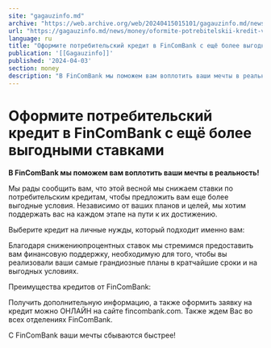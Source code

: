 ```yaml
---
site: "gagauzinfo.md"
archive: "https://web.archive.org/web/20240415015101/gagauzinfo.md/news/money/oformite-potrebitelskii-kredit-v-fincombank-s-eschyo-bolee-vigodnimi-stavkami"
url: "https://gagauzinfo.md/news/money/oformite-potrebitelskii-kredit-v-fincombank-s-eschyo-bolee-vigodnimi-stavkami"
language: ru
title: "Оформите потребительский кредит в FinComBank с ещё более выгодными ставками"
publication: '[[Gagauzinfo]]'
published: '2024-04-03'
section: money
description: "В FinComBank мы поможем вам воплотить ваши мечты в реальность!"
---
```


# Оформите потребительский кредит в FinComBank с ещё более выгодными ставками

**В FinComBank мы поможем вам воплотить ваши мечты в реальность!**

Мы рады сообщить вам, что этой весной мы снижаем ставки по потребительским кредитам, чтобы предложить вам еще более выгодные условия. Независимо от ваших планов и целей, мы хотим поддержать вас на каждом этапе на пути к их достижению.

Выберите кредит на личные нужды, который подходит именно вам:

Благодаря снижениюпроцентных ставок мы стремимся предоставить вам финансовую поддержку, необходимую для того, чтобы вы реализовали ваши самые грандиозные планы в кратчайшие сроки и на выгодных условиях.

Преимущества кредитов от FinComBank:

Получить дополнительную информацию, а также оформить заявку на кредит можно ОНЛАЙН на сайте fincombank.com. Также ждем Вас во всех отделениях FinComBank.

С FinComBank ваши мечты сбываются быстрее!